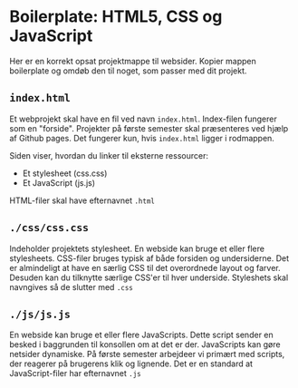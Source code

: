 # Boilerplate: HTML5, CSS og JavaScript

Her er en korrekt opsat projektmappe til websider. Kopier mappen boilerplate og omdøb den til noget, som passer med dit projekt.


## `index.html`

Et webprojekt skal have en fil ved navn `index.html`. Index-filen fungerer som en "forside". Projekter på første semester skal præsenteres ved hjælp af Github pages. Det fungerer kun, hvis `index.html` ligger i rodmappen.

Siden viser, hvordan du linker til eksterne ressourcer:

* Et stylesheet (css.css)
* Et JavaScript (js.js)

HTML-filer skal have efternavnet `.html`

## `./css/css.css`

Indeholder projektets stylesheet. En webside kan bruge et eller flere stylesheets. CSS-filer bruges typisk af både forsiden og undersiderne. Det er almindeligt at have en særlig CSS til det overordnede layout og farver. Desuden kan du tilknytte særlige CSS'er til hver underside. Styleshets skal navngives så de slutter med `.css`

## `./js/js.js`

En webside kan bruge et eller flere JavaScripts. Dette script sender en besked i baggrunden til konsollen om at det er der. JavaScripts kan gøre netsider dynamiske. På første semester arbejdeer vi primært med scripts, der reagerer på brugerens klik og lignende. Det er en standard at JavaScript-filer har efternavnet `.js`
